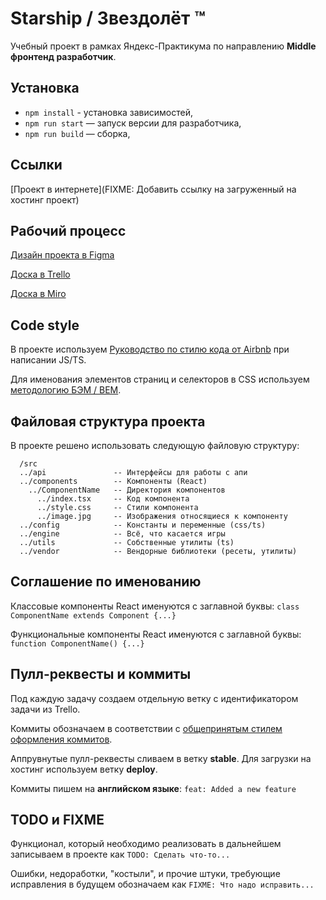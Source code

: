 # Starship / Звездолёт ™
Учебный проект в рамках Яндекс-Практикума по направлению **Middle фронтенд разработчик**.

## Установка
- `npm install` - установка зависимостей,
- `npm run start` — запуск версии для разработчика,
- `npm run build` — сборка,

## Ссылки
[Проект в интернете](FIXME: Добавить ссылку на загруженный на хостинг проект)

## Рабочий процесс
[Дизайн проекта в Figma](https://www.figma.com/file/nnxIiyjZvQ0bFcGyPITG2J/%D0%98%D0%93%D0%A0%D0%90?node-id=6%3A40)

[Доска в Trello](https://trello.com/b/NZxdMp0x/%D0%B8%D0%B3%D1%80%D0%B0)

[Доска в Miro](https://miro.com/app/board/uXjVOOg1bsg=/)

## Code style
В проекте используем [Руководство по стилю кода от Airbnb](https://leonidlebedev.github.io/javascript-airbnb/) при написании JS/TS.

Для именования элементов страниц и селекторов в CSS используем [методологию БЭМ / BEM](https://yoksel.github.io/easy-markup/bem-rules/).

## Файловая структура проекта
В проекте решено использовать следующую файловую структуру:

```
  /src
  ../api               -- Интерфейсы для работы с апи
  ../components        -- Компоненты (React)
    ../ComponentName   -- Директория компонентов
      ../index.tsx     -- Код компонента
      ../style.css     -- Стили компонента
      ../image.jpg     -- Изображения относящиеся к компоненту
  ../config            -- Константы и переменные (css/ts)
  ../engine            -- Всё, что касается игры
  ../utils             -- Собственные утилиты (ts)
  ../vendor            -- Вендорные библиотеки (ресеты, утилиты)
```

## Соглашение по именованию
Классовые компоненты React именуются с заглавной буквы: `class ComponentName extends Component {...}`

Функциональные компоненты React именуются с заглавной буквы: `function ComponentName() {...}`

## Пулл-реквесты и коммиты
Под каждую задачу создаем отдельную ветку с идентификатором задачи из Trello.

Коммиты обозначаем в соответствии с [общепринятым стилем оформления коммитов](https://gist.github.com/Voloshin-Sergei/ffbec67c6d9fcb32b0df014ababba0e9).

Аппрувнутые пулл-реквесты сливаем в ветку **stable**. Для загрузки на хостинг используем ветку **deploy**.

Коммиты пишем на **английском языке**: `feat: Added a new feature`

## TODO и FIXME
Функционал, который необходимо реализовать в дальнейшем записываем в проекте как `TODO: Сделать что-то...`

Ошибки, недоработки, "костыли", и прочие штуки, требующие исправления в будущем обозначаем как `FIXME: Что надо исправить...`
